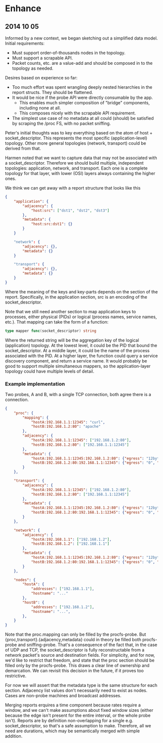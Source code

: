 # Enhance

## 2014 10 05

Informed by a new context, we began sketching out a simplified data model.
Initial requirements:

- Must support order-of-thousands nodes in the topology.
- Must support a scrapable API.
- Packet counts, etc. are a value-add and should be composed in to the topology as needed.

Desires based on experience so far:

- Too much effort was spent wrangling deeply nested hierarchies in the report structs. They should be flattened.
- It would be nice if the probe API were directly consumable by the app.
  - This enables much simpler composition of "bridge" components, including none at all.
  - This composes nicely with the scrapable API requirement.
- The simplest use case of no metadata at all could (should) be satisfied by scraping the /proc FS, with no packet sniffing.

Peter's initial thoughts was to key everything based on the atom of host + socket_descriptor.
This represents the most specific (application-level) topology.
Other more general topologies (network, transport) could be derived from that.

Harmen noted that we want to capture data that may not be associated with a socket_descriptor.
Therefore we should build multiple, independent topologies: application, network, and transport.
Each one is a complete topology for that layer, with lower (OSI) layers always containing the higher ones.

We think we can get away with a report structure that looks like this

```json
{
	"application": {
		"adjacency": {
			"host:src": ["dst1", "dst2", "dst3"]
		},
		"metadata": {
			"host:src:dst1": {}
		}
	}

	"network": {
		"adjacency": {},
		"metadata": {}
	}

	"transport": {
		"adjacency": {},
		"metadata": {}
	}
}
```

Where the meaning of the keys and key-parts depends on the section of the report.
Specifically, in the application section, src is an encoding of the socket_descriptor.

Note that we still need another section to map application keys to processes, either physical (PIDs) or logical (process names, service names, etc.).
That mapping can take the form of a function:

```go
type mapper func(socket_descriptor) string
```

Where the returned string will be the aggregation key of the logical (application) topology.
At the lowest level, it could be the PID that bound the socket_descriptor.
At a middle layer, it could be the name of the process associated with the PID.
At a higher layer, the function could query a service discovery component, and return a service name.
It would probably be good to support multiple simultaneous mappers, so the application-layer topology could have multiple levels of detail.

### Example implementation

Two probes, A and B, with a single TCP connection, both agree there is a connection.

```json
{
	"proc": {
        "mapping": {
            "hostA:192.168.1.1:12345": "curl",
            "hostB:192.168.1.2:80": "apache"
        },
		"adjacency": {
            "hostA:192.168.1.1:12345": ["192.168.1.2:80"],
            "hostB:192.168.1.2:80": ["192.168.1.1:12345"]
		},
		"metadata": {
            "hostA:192.168.1.1:12345:192.168.1.2:80": {"egress": "12bytes", "ingress": "0", "d": "15s"},
            "hostB:192.168.1.2:80:192.168.1.1:12345": {"egress": "0", "ingress": "12bytes", "d": "15s"}
        }
	},

	"transport": {
		"adjacency": {
            "hostA:192.168.1.1:12345": ["192.168.1.2:80"],
            "hostB:192.168.1.2:80": ["192.168.1.1:12345"]
        },
		"metadata": {
            "hostA:192.168.1.1:12345:192.168.1.2:80": {"egress": "12bytes", "ingress": "0", "d": "15s"},
            "hostB:192.168.1.2:80:192.168.1.1:12345": {"egress": "0", "ingress": "12bytes", "d": "15s"}
        }
	},

	"network": {
		"adjacency": {
            "hostA:192.168.1.1": ["192.168.1.2"],
            "hostB:192.168.1.2": ["192.168.1.1"]
        },
		"metadata": {
            "hostA:192.168.1.1:12345:192.168.1.2:80": {"egress": "12bytes", "ingress": "0", "d": "15s"},
            "hostB:192.168.1.2:80:192.168.1.1:12345": {"egress": "0", "ingress": "12bytes", "d": "15s"}
        }
	},

    "nodes": {
        "hostA": {
            "addresses": ["192.168.1.1"],
            "hostname": "..."
        },
        "hostB": {
            "addresses": ["192.168.1.2"],
            "hostname": "...",
        },
    }
}
```

Note that the proc.mapping can only be filled by the procfs-probe.
But {proc,transport}.{adjacency,metadata} could in theory be filled both procfs-probe and sniffing-probe.
That's a consequence of the fact that, in the case of UDP and TCP, the socket_descriptor is fully reconstructable from a network packet's source and destination fields.
For simplicity, and for now, we'd like to restrict that freedom, and state that the proc section should be filled only by the procfs-probe.
This draws a clear line of ownership and demarcation.
We can revisit this decision in the future, if it proves too restrictive.

For now we will assert that the metadata type is the same structure for each section.
Adjacency list values don't necessarily need to exist as nodes. Cases are non-probe machines and broadcast addresses.

Merging reports erquires a time component because rates require a window, and we can't make assumptions about fixed window sizes (either because the edge isn't present for the entire interval, or the whole probe isn't).
Reports are by definition non-overlapping for a single e.g. socket_descriptor, so that's a safe assumption to make. Therefore, all we need are durations, which may be semantically merged with simple addition.

